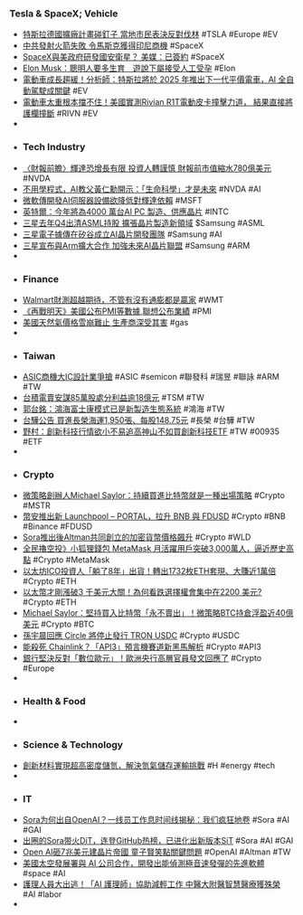 ### Tesla & SpaceX; Vehicle
- [特斯拉德國擴廠計畫碰釘子 當地市民表決反對伐林](https://news.cnyes.com/news/id/5458603) #TSLA #Europe #EV
- [中共發射火箭失敗 令馬斯克獲得印尼商機](https://www.epochtimes.com/b5/24/2/20/n14185193.htm) #SpaceX
- [SpaceX與美政府研發國安衛星？ 美媒：已簽約](https://news.ttv.com.tw/news/11302210037400M) #SpaceX
- [Elon Musk：聰明人要多生育　遊說下屬接受人工受孕](https://www.hk01.com/環球趣聞/992504/elon-musk-聰明人要多生育-遊說下屬接受人工受孕) #Elon
- [電動車成長趨緩！分析師：特斯拉將於 2025 年推出下一代平價電車，AI 全自動駕駛成關鍵](https://www.techbang.com/posts/113259-analysts-tesla-will-launch-the-next-generation-of-affordable) #EV
- [電動車太重根本擋不住！美國實測Rivian R1T電動皮卡撞擊力道， 結果直接將護欄撞斷](https://www.techbang.com/posts/113086-the-electric-car-is-too-heavy-to-stop-it-the-united-states) #RIVN #EV
-
- ### Tech Industry
- [〈財報前瞻〉輝達恐增長有限 投資人轉謹慎 財報前市值縮水780億美元](https://m.cnyes.com/news/id/5458801) #NVDA
- [不用學程式，AI教父黃仁勳開示：「生命科學」才是未來](https://www.gvm.com.tw/article/110307) #NVDA #AI
- [微軟傳開發AI伺服器設備欲降低對輝達依賴](https://www.ctee.com.tw/news/20240221700421-430704) #MSFT
- [英特爾：今年將為4000 萬台AI PC 製造、供應晶片](https://technews.tw/2024/02/21/intel-plans-to-supply-chips-for-40-million-ai-pcs/) #INTC
- [三星去年Q4出清ASML持股 擴張晶片製造新領域](https://news.cnyes.com/news/id/5459692) $Samsung #ASML
- [三星電子據傳在矽谷成立AI晶片開發團隊](https://tw.stock.yahoo.com/news/三星電子據傳在矽谷成立ai晶片開發團隊-233044086.html) #Samsung #AI
- [三星宣布與Arm擴大合作 加強未來AI晶片聯盟](https://news.cnyes.com/news/id/5459254) #Samsung #ARM
-
- ### Finance
- [Walmart財測超越期待，不管有沒有通膨都是贏家](https://uanalyze.com.tw/articles/745864661) #WMT
- [《再戰明天》美國公布PMI等數據,聯想公布業績](https://m.cnyes.com/news/id/5459729) #PMI
- [美國天然氣價格雪崩難止 生產商深受其害](https://m.cnyes.com/news/id/5459697) #gas
-
- ### Taiwan
- [ASIC商機大IC設計業爭搶](https://www.ctee.com.tw/news/20240221700045-439901) #ASIC #semicon #聯發科 #瑞昱 #聯詠 #ARM #TW
- [台積電賣安謀85萬股處分利益逾18億元](https://www.ctee.com.tw/news/20240221701837-430501) #TSM #TW
- [郭台銘：鴻海富士康模式已是新製造生態系統](https://finance.technews.tw/2024/02/21/foxconn-is-new-production-system/) #鴻海 #TW
- [台驊公告 買進長榮海運1,950張、每股148.75元](https://www.ctee.com.tw/news/20240221701636-430503) #長榮 #台驊 #TW
- [野村：創新科技行情欲小不易追高神山不如買創新科技ETF](https://news.cnyes.com/news/id/5459024) #TW #00935 #ETF
-
- ### Crypto
- [微策略創辦人Michael Saylor：持續買進比特幣就是一種出場策略](https://abmedia.io/buying-bitcoin-is-the-exit-strategy) #Crypto #MSTR
- [幣安推出新 Launchpool – PORTAL，拉升 BNB 與 FDUSD](https://abmedia.io/binance-launchpool-portal) #Crypto #BNB #Binance #FDUSD
- [Sora推出後Altman共同創立的加密貨幣價格飆升](https://news.cnyes.com/news/id/5459160) #Crypto #WLD
- [全民擼空投》小狐狸錢包 MetaMask 月活躍用戶突破3,000萬人，逼近歷史高點](https://www.blocktempo.com/metamask-monthly-active-users-exceed-30-million/) #Crypto #MetaMask
- [以太坊ICO投資人「躺了8年」出貨！轉出1732枚ETH套現、大賺近1萬倍](https://www.blocktempo.com/dormant-ethereum-whale-wakes-up/) #Crypto #ETH
- [以太幣才剛漲破3 千美元大關！為何看跌選擇權會集中在2200 美元?](https://blockcast.it/2024/02/21/ether-put-options-concentrate-at-2200-a-hedge-or-bearish-indicator/) #Crypto #ETH
- [Michael Saylor：堅持買入比特幣「永不賣出」！微策略BTC持倉浮盈近40億美元](https://www.blocktempo.com/michael-saylor-not-interested-in-selling-btc/) #Crypto #BTC
- [孫宇晨回應 Circle 將停止發行 TRON USDC](https://abmedia.io/justin-sun-responde-to-circle-suspension-on-tron) #Crypto #USDC
- [能殺死 Chainlink？「API3」預言機賽道新黑馬解析](https://www.blocktempo.com/discover-the-value-of-api3/) #Crypto #API3
- [銀行堅決反對「數位歐元」！歐洲央行高層官員發文回應了](https://blockcast.it/2024/02/20/ecb-execs-respond-to-banks-objections-to-digital-euro/) #Crypto #Europe
-
- ### Health & Food
-
- ### Science & Technology
- [創新材料實現超高密度儲氫，解決氫氣儲存運輸挑戰](https://technews.tw/2024/02/21/high-density-hydrogen-storage/) #H #energy #tech
-
- ### IT
- [Sora为何出自OpenAI？一线员工作息时间线揭秘：我们疯狂地卷](https://www.jiqizhixin.com/articles/2024-02-21-5) #Sora #AI #GAI
- [出圈的Sora带火DiT，连登GitHub热榜，已进化出新版本SiT](https://www.jiqizhixin.com/articles/2024-02-21-4) #Sora #AI #GAI
- [Open AI砸7兆美元建晶片帝國 童子賢笑點關鍵問題](https://tw.stock.yahoo.com/news/三星電子據傳在矽谷成立ai晶片開發團隊-233044086.html) #OpenAI #Altman #TW
- [美國太空發展署與 AI 公司合作，開發出能偵測極音速發彈的先進軟體](https://technews.tw/2024/02/21/ai-company-developing-software-to-detect-hypersonic-missiles-from-space/) #space #AI
- [護理人員大出逃！「AI 護理師」協助減輕工作 中醫大附醫智慧醫療獲殊榮](https://health.tvbs.com.tw/medical/345227) #AI #labor
-